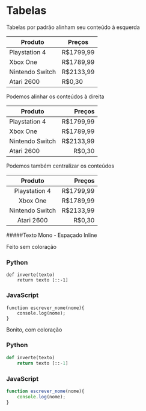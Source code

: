 # Tabelas 

Tabelas por padrão alinham seu conteúdo à esquerda

Produto | Preços   
--------|--------
Playstation 4 | R$1799,99
Xbox One | R$1789,99
Nintendo Switch | R$2133,99
Atari 2600 | R$0,30
 
Podemos alinhar os conteúdos à direita 

 Produto | Preços   
--------|--------:
Playstation 4 | R$1799,99
Xbox One | R$1789,99
Nintendo Switch | R$2133,99
Atari 2600 | R$0,30

Podemos também centralizar os conteúdos

 Produto | Preços   
:--------:|--------:
Playstation 4 | R$1799,99
Xbox One | R$1789,99
Nintendo Switch | R$2133,99
Atari 2600 | R$0,30

#####Texto Mono - Espaçado Inline

Feito sem coloração 

### Python 

```
def inverte(texto)
    return texto [::-1]
```

### JavaScript 

```
function escrever_nome(nome){
    console.log(nome);
}
```

Bonito, com coloração

### Python 

```python
def inverte(texto)
    return texto [::-1]
```

### JavaScript 

```javascript
function escrever_nome(nome){
    console.log(nome);
}
```

